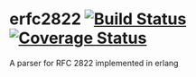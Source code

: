 # erfc2822 [![Build Status](https://travis-ci.org/mikeyhc/erfc2822.svg)](https://travis-ci.org/mikeyhc/erfc2822) [![Coverage Status](https://coveralls.io/repos/mikeyhc/erfc2822/badge.svg?branch=master)](https://coveralls.io/r/mikeyhc/erfc2822?branch=master) 
A parser for RFC 2822 implemented in erlang
